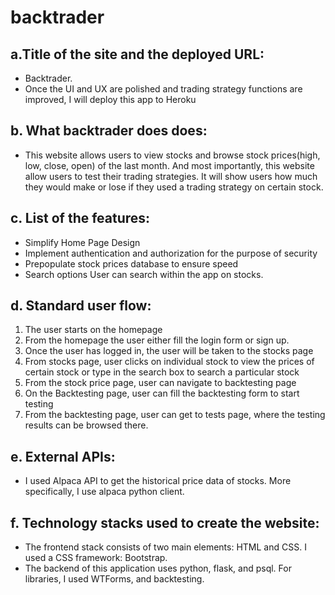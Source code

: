 # backtrader

## a.Title of the site and the deployed URL: 
* Backtrader. 
* Once the UI and UX are polished and trading strategy functions are improved, I will deploy this app to Heroku

## b. What backtrader does does:
* This website allows users to view stocks and browse stock prices(high, low, close, open) of the last month. And most importantly, this website allow users to test their trading strategies. It will show users how much they would make or lose if they used a trading strategy on certain stock.  

## c. List of the features:

* Simplify Home Page Design
* Implement authentication and authorization for the purpose of security
* Prepopulate stock prices database to ensure speed
* Search options User can search within the app on stocks.

## d. Standard user flow:
1. The user starts on the homepage
2. From the homepage the user either fill the login form or sign up. 
3. Once the user has logged in, the user will be taken to the stocks page
4. From stocks page, user clicks on individual stock to view the prices of certain stock or type in the search box to search a particular stock
5. From the stock price page, user can navigate to backtesting page
6. On the Backtesting page, user can fill the backtesting form to start testing
7. From the backtesting page, user can get to tests page, where the testing results can be browsed there. 
  
## e. External APIs:
* I used Alpaca API to get the historical price data of stocks. More specifically, I use alpaca python client. 

## f. Technology stacks used to create the website:
* The frontend stack consists of two main elements: HTML and CSS. I used a CSS framework: Bootstrap. 
* The backend of this application uses python, flask, and psql. For libraries, I used WTForms, and backtesting. 



   
